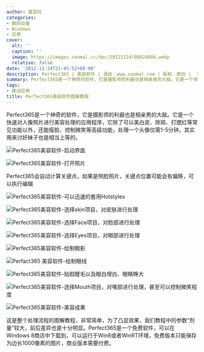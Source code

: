 ```yaml
---
author: 夏昆冈
categories:
- 数码设备
- Windows
- 应用
cover:
  alt: ''
  caption: ''
  image: https://images.soomal.cc/doc/20121124/00024884.webp
  relative: false
date: '2012-11-24T21:45:52+08:00'
description: Perfect365 | 美容软件 | 源自：www.soomal.com | 版权：原创 |  平均/总评分：10.00/70
summary: Perfect365是一个神奇的软件，它是摄影师的利器也是相亲男的大敌。它是一个快速对人像照片进行美容处理的应用程序，它除了可以美白皮肤、除斑、打腮红等常见功能以外，还能瘦脸、控制微笑等高级功能，处理一个头像仅需1-5分钟，其实用来讨好妹子也是相当上等的。
tags:
- 移动应用
title: Perfect365美容软件图解教程
---
```


Perfect365是一个神奇的软件，它是摄影师的利器也是相亲男的大敌。它是一个快速对人像照片进行美容处理的应用程序，它除了可以美白皮、除斑、打腮红等常见功能以外，还能瘦脸、控制微笑等高级功能，处理一个头像仅需1-5分钟，其实用来讨好妹子也是相当上等的。

![Perfect365美容软件-启动界面](https://images.soomal.cc/doc/20121124/00024873.webp)




![Perfect365美容软件-打开照片](https://images.soomal.cc/doc/20121124/00024874.webp)

Perfect365会自动计算关键点，如果是侧脸照片，关键点位置可能会有偏移，可以执行编辑


![Perfect365美容软件-可以迅速的套用Hotstyles](https://images.soomal.cc/doc/20121124/00024875.webp)




![Perfect365美容软件-选择skin项目，对皮肤进行处理](https://images.soomal.cc/doc/20121124/00024876.webp)




![Perfect365美容软件-选择Face项目，对脸部进行处理](https://images.soomal.cc/doc/20121124/00024877.webp)




![Perfect365美容软件-选择Eyes项目，对眼部进行处理](https://images.soomal.cc/doc/20121124/00024878.webp)




![Perfect365美容软件-绘制眼影](https://images.soomal.cc/doc/20121124/00024879.webp)




![Perfact365 美容软件-绘制眼线](https://images.soomal.cc/doc/20121124/00024880.webp)




![Perfect365美容软件-贴假睫毛以及眼白增白、眼睛睁大](https://images.soomal.cc/doc/20121124/00024881.webp)




![Perfect365美容软件-选择Mouth项目，对嘴部进行处理，甚至可以控制微笑程度](https://images.soomal.cc/doc/20121124/00024882.webp)




![Perfect365美容软件-美容成果](https://images.soomal.cc/doc/20121124/00024883.webp)




这是整个处理流程的图解教程，非常简单，为了凸显效果，我们教程中的参数“剂量”较大，前后差异也是十分明显。Perfect365是一个免费软件，可以在Windows 8商店中下载到，可以运行于Win8或者WinRT环境，免费版本只能保存为边长1000像素的图片，商业版本需要付费。